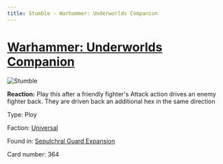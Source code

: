 ```yaml
---
title: Stumble - Warhammer: Underworlds Companion
---
```


# [Warhammer: Underworlds Companion](https://guidokessels.github.io/wh-underworlds)

  

![Stumble](https://warhammerunderworlds.com/wp-content/uploads/sites/6/2017/12/364_ENG-Stumble.png)

<b>Reaction:</b> Play this after a friendly fighter's Attack action drives an enemy fighter back. They are driven back an additional hex in the same direction

Type: Ploy

Faction: [Universal](https://guidokessels.github.io/wh-underworlds/factions/universal)

Found in: [Sepulchral Guard Expansion](https://guidokessels.github.io/wh-underworlds/locations/sepulchral-guard-expansion)

Card number: 364
